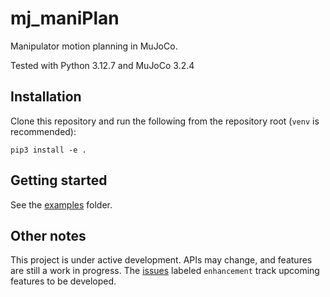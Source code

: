 # mj_maniPlan

Manipulator motion planning in MuJoCo.

Tested with Python 3.12.7 and MuJoCo 3.2.4

## Installation

Clone this repository and run the following from the repository root (`venv` is recommended):

```
pip3 install -e .
```

## Getting started

See the [examples](./examples) folder.

## Other notes

This project is under active development.
APIs may change, and features are still a work in progress.
The [issues](https://github.com/adlarkin/mj_maniPlan/issues) labeled `enhancement` track upcoming features to be developed.
